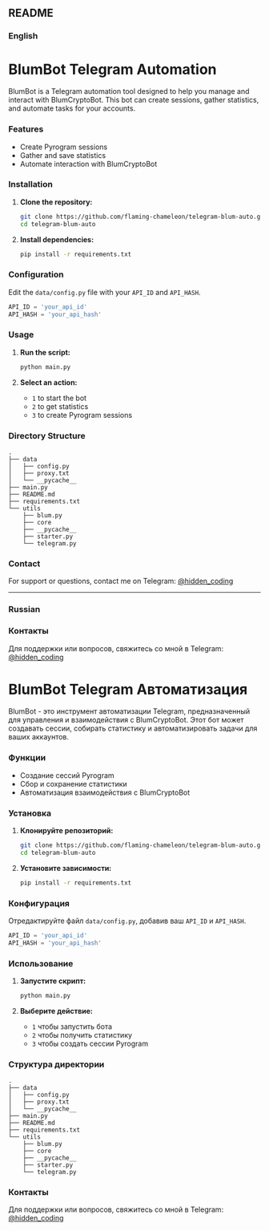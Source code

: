 ## README

### English

# BlumBot Telegram Automation

BlumBot is a Telegram automation tool designed to help you manage and interact with BlumCryptoBot. This bot can create sessions, gather statistics, and automate tasks for your accounts.

### Features
- Create Pyrogram sessions
- Gather and save statistics
- Automate interaction with BlumCryptoBot

### Installation

1. **Clone the repository:**
    ```bash
    git clone https://github.com/flaming-chameleon/telegram-blum-auto.git
    cd telegram-blum-auto
    ```

2. **Install dependencies:**
    ```bash
    pip install -r requirements.txt
    ```

### Configuration

Edit the `data/config.py` file with your `API_ID` and `API_HASH`.

```python
API_ID = 'your_api_id'
API_HASH = 'your_api_hash'
```

### Usage

1. **Run the script:**
    ```bash
    python main.py
    ```

2. **Select an action:**
    - `1` to start the bot
    - `2` to get statistics
    - `3` to create Pyrogram sessions

### Directory Structure

```plaintext
.
├── data
│   ├── config.py
│   ├── proxy.txt
│   └── __pycache__
├── main.py
├── README.md
├── requirements.txt
└── utils
    ├── blum.py
    ├── core
    ├── __pycache__
    ├── starter.py
    └── telegram.py
```

### Contact

For support or questions, contact me on Telegram: [@hidden_coding](https://t.me/hidden_coding)

---

### Russian

### Контакты

Для поддержки или вопросов, свяжитесь со мной в Telegram: [@hidden_coding](https://t.me/hidden_coding)

# BlumBot Telegram Автоматизация


BlumBot - это инструмент автоматизации Telegram, предназначенный для управления и взаимодействия с BlumCryptoBot. Этот бот может создавать сессии, собирать статистику и автоматизировать задачи для ваших аккаунтов.

### Функции
- Создание сессий Pyrogram
- Сбор и сохранение статистики
- Автоматизация взаимодействия с BlumCryptoBot

### Установка

1. **Клонируйте репозиторий:**
    ```bash
    git clone https://github.com/flaming-chameleon/telegram-blum-auto.git
    cd telegram-blum-auto
    ```

2. **Установите зависимости:**
    ```bash
    pip install -r requirements.txt
    ```

### Конфигурация

Отредактируйте файл `data/config.py`, добавив ваш `API_ID` и `API_HASH`.

```python
API_ID = 'your_api_id'
API_HASH = 'your_api_hash'
```

### Использование

1. **Запустите скрипт:**
    ```bash
    python main.py
    ```

2. **Выберите действие:**
    - `1` чтобы запустить бота
    - `2` чтобы получить статистику
    - `3` чтобы создать сессии Pyrogram

### Структура директории

```plaintext
.
├── data
│   ├── config.py
│   ├── proxy.txt
│   └── __pycache__
├── main.py
├── README.md
├── requirements.txt
└── utils
    ├── blum.py
    ├── core
    ├── __pycache__
    ├── starter.py
    └── telegram.py
```


### Контакты

Для поддержки или вопросов, свяжитесь со мной в Telegram: [@hidden_coding](https://t.me/hidden_coding)
